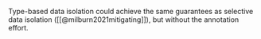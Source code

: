 Type-based data isolation could achieve the same guarantees as selective data isolation ([[@milburn2021mitigating]]), but without the annotation effort. 